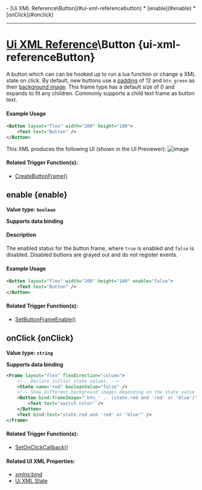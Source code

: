 <div id="toc" markdown="1">
- [Ui XML Reference\Button](#ui-xml-referencebutton)
  * [enable](#enable)
  * [onClick](#onclick)

</div>

***

# [Ui XML Reference](Ui-XML)\\Button {ui-xml-referenceButton}

[](overview-start)

A button which can can be hooked up to run a lua function or change a XML state on click. By default, new buttons use a [padding](Ui-XML-CommonAttributes#padding) of 12 and `btn_green` as their [background image](Ui-XML-CommonAttributes#backgroundimage). This frame type has a default size of 0 and expands to fit any children. Commonly supports a child text frame as button text.

#### Example Usage
[](example-usage-start)
```xml
<Button layout="flex" width="200" height="100">
    <Text text="Button" />
</Button>
```
This XML produces the following UI (shown in the UI Previewer):
![image](https://user-images.githubusercontent.com/34138206/149418802-2305c9c2-4027-4e59-8804-b016846e1224.png)

[](example-usage-end)

[](extra-section-start)
#### Related Trigger Function(s):
- [CreateButtonFrame()](Trigger-API-Reference-DCEI-Functions-Custom-UI#createbuttonframe-1)
[](extra-section-end)

[](overview-end)

## [](Button.enable)enable {enable}
**Value type: `boolean`**

**Supports data binding**

[](manual-wiki-start)

#### Description
[](description-start)
The enabled status for the button frame, where `true` is enabled and `false` is disabled. Disabled buttons are grayed out and do not register events.
[](description-end)

#### Example Usage
[](example-usage-start)
```xml
<Button layout="flex" width="200" height="100" enable="false">
    <Text text="Button" />
</Button>
```
[](example-usage-end)

[](extra-section-start)
#### Related Trigger Function(s):
- [SetButtonFrameEnable()](Trigger-API-Reference-DCEI-Functions-Custom-UI#setbuttonframeenable-2)
[](extra-section-end)

[](manual-wiki-end)

## [](Button.onClick)onClick {onClick}
**Value type: `string`**

**Supports data binding**

[](manual-wiki-start)

[](example-usage-start)
```xml
<Frame layout="flex" flexDirection="column">
    <!-- Declare initial state values. -->
    <State name="red" booleanValue="false" />
    <!-- Show different background images depending on the state value and flip state value when clicked. -->
    <Button bind:frameImage="'btn_' .. (state.red and 'red' or 'blue')" bind:onClick="state.red = not state.red">
        <Text text="switch color" />
    </Button>
    <Text bind:text="state.red and 'red' or 'blue'" />
</Frame>
```
[](example-usage-end)
[](extra-section-start)
#### Related Trigger Function(s):
- [SetOnClickCallback()](Trigger-API-Reference-DCEI-Events-Input#setonclickcallback-2)

#### Related UI XML Properties:
- [xmlns:bind](Ui-XML-CommonAttributes#xmlnsbind)
- [Ui XML State](Ui-XML-State)
[](extra-section-end)

[](manual-wiki-end)

